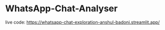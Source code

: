 # WhatsApp-Chat-Analyser

live code: https://whatsapp-chat-exploration-anshul-badoni.streamlit.app/
